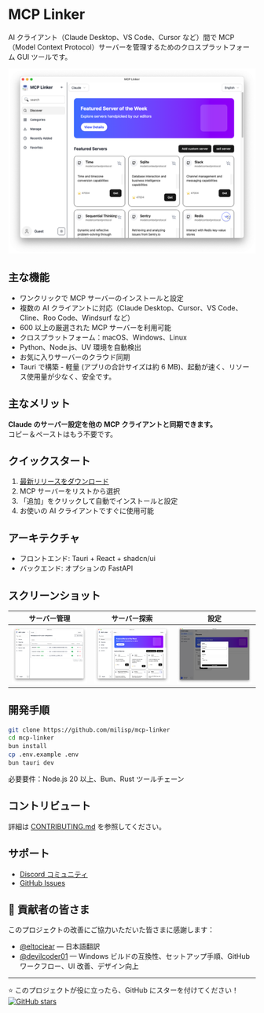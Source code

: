 # MCP Linker

AI クライアント（Claude Desktop、VS Code、Cursor など）間で MCP（Model Context Protocol）サーバーを管理するためのクロスプラットフォーム GUI ツールです。

![スクリーンショット](../images/home.png)

## 主な機能

- ワンクリックで MCP サーバーのインストールと設定
- 複数の AI クライアントに対応（Claude Desktop、Cursor、VS Code、Cline、Roo Code、Windsurf など）
- 600 以上の厳選された MCP サーバーを利用可能
- クロスプラットフォーム：macOS、Windows、Linux
- Python、Node.js、UV 環境を自動検出
- お気に入りサーバーのクラウド同期
- Tauri で構築 - 軽量 (アプリの合計サイズは約 6 MB)、起動が速く、リソース使用量が少なく、安全です。

## 主なメリット

**Claude のサーバー設定を他の MCP クライアントと同期できます。**  
コピー＆ペーストはもう不要です。

## クイックスタート

1. [最新リリースをダウンロード](https://github.com/milisp/mcp-linker/releases)
2. MCP サーバーをリストから選択
3. 「追加」をクリックして自動でインストールと設定
4. お使いの AI クライアントですぐに使用可能

## アーキテクチャ

- フロントエンド: Tauri + React + shadcn/ui
- バックエンド: オプションの FastAPI

## スクリーンショット

| サーバー管理 | サーバー探索 | 設定 |
|---------------|------------------|---------------|
| ![Manage](../images/manage.png) | ![Discover](../images/home.png) | ![Config](../images/config.png) |

## 開発手順

```bash
git clone https://github.com/milisp/mcp-linker
cd mcp-linker
bun install
cp .env.example .env
bun tauri dev
```

必要要件：Node.js 20 以上、Bun、Rust ツールチェーン

## コントリビュート

詳細は [CONTRIBUTING.md](./CONTRIBUTING.md) を参照してください。

## サポート

- [Discord コミュニティ](https://discord.gg/G9uJxjpd)
- [GitHub Issues](https://github.com/milisp/mcp-linker/issues)

## 🎉 貢献者の皆さま

このプロジェクトの改善にご協力いただいた皆さまに感謝します：

- [@eltociear](https://github.com/eltociear) — 日本語翻訳
- [@devilcoder01](https://github.com/devilcoder01) — Windows ビルドの互換性、セットアップ手順、GitHub ワークフロー、UI 改善、デザイン向上

---

⭐ このプロジェクトが役に立ったら、GitHub にスターを付けてください！ [![GitHub stars](https://img.shields.io/github/stars/milisp/mcp-linker?style=social)](https://github.com/milisp/mcp-linker)